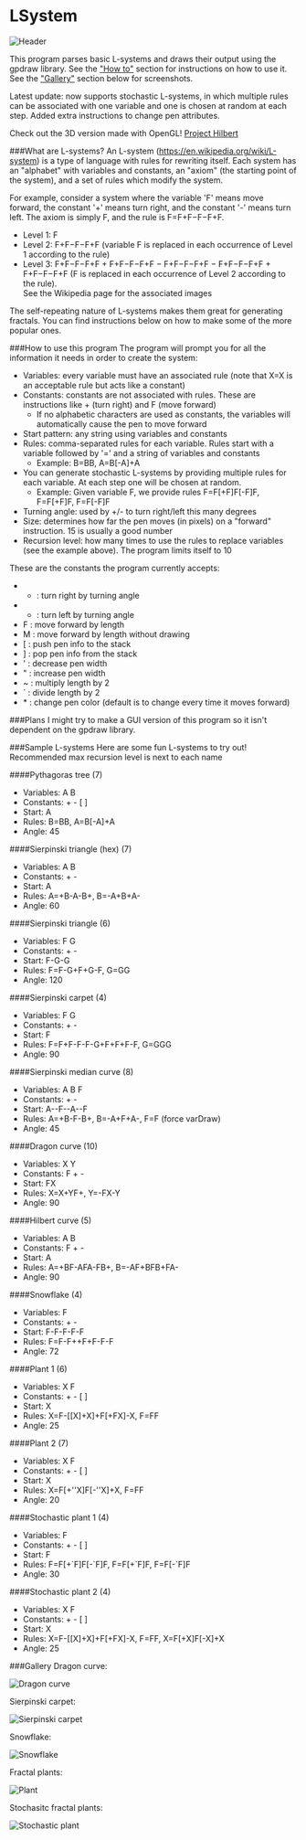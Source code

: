 # LSystem


![Header][header]

[header]: https://raw.githubusercontent.com/kbhadury/LSystem/master/Screenshots/Header.PNG

This program parses basic L-systems and draws their output using the gpdraw library.  See the ["How to"](https://github.com/kbhadury/LSystem/blob/master/README.md#how-to-use-this-program) section for instructions on how to use it.  See the ["Gallery"](https://github.com/kbhadury/LSystem/blob/master/README.md#gallery) section below for screenshots.

Latest update: now supports stochastic L-systems, in which multiple rules can be associated with one variable and one is chosen at random at each step.  Added extra instructions to change pen attributes.

Check out the 3D version made with OpenGL!  [Project Hilbert](https://github.com/kbhadury/Hilbert)

###What are L-systems?
An L-system (<https://en.wikipedia.org/wiki/L-system>) is a type of language with rules for rewriting itself.  Each system has an "alphabet" with variables and constants, an "axiom" (the starting point of the system), and a set of rules which modify the system.  

For example, consider a system where the variable 'F' means move forward, the constant '+' means turn right, and the constant '-' means turn left.  The axiom is simply F, and the rule is F=F+F−F−F+F.
* Level 1: F
* Level 2: F+F−F−F+F (variable F is replaced in each occurrence of Level 1 according to the rule)
* Level 3: F+F−F−F+F + F+F−F−F+F − F+F−F−F+F − F+F−F−F+F + F+F−F−F+F (F is replaced in each occurrence of Level 2 according to the rule).  
See the Wikipedia page for the associated images

The self-repeating nature of L-systems makes them great for generating fractals.  You can find instructions below on how to make some of the more popular ones.

###How to use this program
The program will prompt you for all the information it needs in order to create the system:
* Variables: every variable must have an associated rule (note that X=X is an acceptable rule but acts like a constant)
* Constants: constants are not associated with rules.  These are instructions like + (turn right) and F (move forward)
  * If no alphabetic characters are used as constants, the variables will automatically cause the pen to move forward
* Start pattern: any string using variables and constants
* Rules: comma-separated rules for each variable.  Rules start with a variable followed by '=' and a string of variables and constants
  * Example: B=BB, A=B[-A]+A
* You can generate stochastic L-systems by providing multiple rules for each variable.  At each step one will be chosen at random.
  * Example: Given variable F, we provide rules F=F[+F]F[-F]F, F=F[+F]F, F=F[-F]F
* Turning angle: used by +/- to turn right/left this many degrees
* Size: determines how far the pen moves (in pixels) on a "forward" instruction.  15 is usually a good number
* Recursion level: how many times to use the rules to replace variables (see the example above).  The program limits itself to 10

These are the constants the program currently accepts:
* + : turn right by turning angle
* - : turn left by turning angle
* F : move forward by length
* M : move forward by length without drawing
* [ : push pen info to the stack
* ] : pop pen info from the stack
* ' : decrease pen width
* " : increase pen width
* ~ : multiply length by 2
* \` : divide length by 2
* \* : change pen color (default is to change every time it moves forward)

###Plans
I might try to make a GUI version of this program so it isn't dependent on the gpdraw library.

###Sample L-systems
Here are some fun L-systems to try out!
Recommended max recursion level is next to each name

####Pythagoras tree (7)
* Variables: A B
* Constants: + - [ ]
* Start: A
* Rules: B=BB, A=B[-A]+A
* Angle: 45

####Sierpinski triangle (hex) (7)
* Variables: A B
* Constants: + -
* Start: A
* Rules: A=+B-A-B+, B=-A+B+A-
* Angle: 60

####Sierpinski triangle (6)
* Variables: F G
* Constants: + -
* Start: F-G-G
* Rules: F=F-G+F+G-F, G=GG
* Angle: 120

####Sierpinski carpet (4)
* Variables: F G
* Constants: + -
* Start: F
* Rules: F=F+F-F-F-G+F+F+F-F, G=GGG
* Angle: 90

####Sierpinski median curve (8)
* Variables: A B F
* Constants: + -
* Start: A--F--A--F
* Rules: A=+B-F-B+, B=-A+F+A-, F=F (force varDraw)
* Angle: 45

####Dragon curve (10)
* Variables: X Y
* Constants: F + -
* Start: FX
* Rules: X=X+YF+, Y=-FX-Y
* Angle: 90

####Hilbert curve (5)
* Variables: A B
* Constants: F + -
* Start: A
* Rules: A=+BF-AFA-FB+, B=-AF+BFB+FA-
* Angle: 90

####Snowflake (4)
* Variables: F
* Constants: + -
* Start: F-F-F-F-F
* Rules: F=F-F++F+F-F-F
* Angle: 72

####Plant 1 (6)
* Variables: X F
* Constants: + - [ ]
* Start: X
* Rules: X=F-[[X]+X]+F[+FX]-X, F=FF
* Angle: 25

####Plant 2 (7)
* Variables: X F
* Constants: + - [ ]
* Start: X
* Rules: X=F[+''X]F[-''X]+X, F=FF
* Angle: 20

####Stochastic plant 1 (4)
* Variables: F
* Constants: + - [ ]
* Start: F
* Rules: F=F[+\`F]F[-\`F]F, F=F[+\`F]F, F=F[-\`F]F
* Angle: 30

####Stochastic plant 2 (4)
* Variables: X F
* Constants: + - [ ]
* Start: X
* Rules: X=F-[[X]+X]+F[+FX]-X, F=FF, X=F[+X]F[-X]+X
* Angle: 25

###Gallery
Dragon curve:

![Dragon curve](https://github.com/kbhadury/LSystem/blob/master/Screenshots/DragonCurve.PNG)

Sierpinski carpet:

![Sierpinski carpet](https://github.com/kbhadury/LSystem/blob/master/Screenshots/Carpet.PNG)

Snowflake:

![Snowflake](https://github.com/kbhadury/LSystem/blob/master/Screenshots/Snowflake.PNG)

Fractal plants:

![Plant](https://github.com/kbhadury/LSystem/blob/master/Screenshots/Plant1.PNG)

Stochasitc fractal plants:

![Stochastic plant](https://github.com/kbhadury/LSystem/blob/master/Screenshots/Plant2.PNG)
